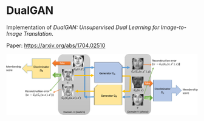 # DualGAN
Implementation of _DualGAN: Unsupervised Dual Learning for Image-to-Image Translation_.

Paper: https://arxiv.org/abs/1704.02510

<p align="center">
    <img src="arch.png" width="640"\>
</p>